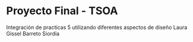 # Proyecto Final - TSOA
Integración de practicas 5 utilizando diferentes aspectos de diseño
Laura Gissel Barreto Siordia
